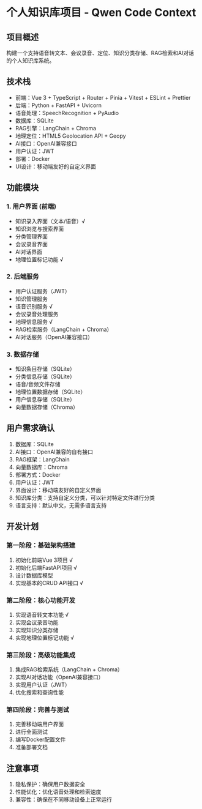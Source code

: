 # 个人知识库项目 - Qwen Code Context

## 项目概述
构建一个支持语音转文本、会议录音、定位、知识分类存储、RAG检索和AI对话的个人知识库系统。

## 技术栈
- 前端：Vue 3 + TypeScript + Router + Pinia + Vitest + ESLint + Prettier
- 后端：Python + FastAPI + Uvicorn
- 语音处理：SpeechRecognition + PyAudio
- 数据库：SQLite
- RAG引擎：LangChain + Chroma
- 地理定位：HTML5 Geolocation API + Geopy
- AI接口：OpenAI兼容接口
- 用户认证：JWT
- 部署：Docker
- UI设计：移动端友好的自定义界面

## 功能模块

### 1. 用户界面 (前端)
- 知识录入界面（文本/语音）√
- 知识浏览与搜索界面
- 分类管理界面
- 会议录音界面
- AI对话界面
- 地理位置标记功能 √

### 2. 后端服务
- 用户认证服务（JWT）
- 知识管理服务
- 语音识别服务 √
- 会议录音处理服务
- 地理信息服务 √
- RAG检索服务（LangChain + Chroma）
- AI对话服务（OpenAI兼容接口）

### 3. 数据存储
- 知识条目存储（SQLite）
- 分类信息存储（SQLite）
- 语音/音频文件存储
- 地理位置数据存储（SQLite）
- 用户信息存储（SQLite）
- 向量数据存储（Chroma）

## 用户需求确认

1. 数据库：SQLite
2. AI接口：OpenAI兼容的自有接口
3. RAG框架：LangChain
4. 向量数据库：Chroma
5. 部署方式：Docker
6. 用户认证：JWT
7. 界面设计：移动端友好的自定义界面
8. 知识库分类：支持自定义分类，可以针对特定文件进行分类
9. 语言支持：默认中文，无需多语言支持

## 开发计划

### 第一阶段：基础架构搭建
1. 初始化前端Vue 3项目 √
2. 初始化后端FastAPI项目 √
3. 设计数据库模型
4. 实现基本的CRUD API接口 √

### 第二阶段：核心功能开发
1. 实现语音转文本功能 √
2. 实现会议录音功能
3. 实现知识分类存储
4. 实现地理位置标记功能 √

### 第三阶段：高级功能集成
1. 集成RAG检索系统（LangChain + Chroma）
2. 实现AI对话功能（OpenAI兼容接口）
3. 实现用户认证（JWT）
4. 优化搜索和查询性能

### 第四阶段：完善与测试
1. 完善移动端用户界面
2. 进行全面测试
3. 编写Docker配置文件
4. 准备部署文档

## 注意事项
1. 隐私保护：确保用户数据安全
2. 性能优化：优化语音处理和检索速度
3. 兼容性：确保在不同移动设备上正常运行